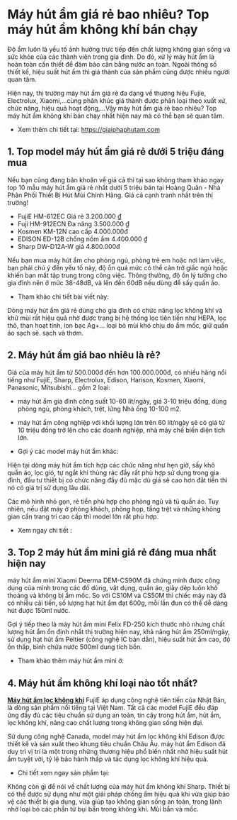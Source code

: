 # Máy hút ẩm giá rẻ bao nhiêu? Top máy hút ẩm không khí bán chạy

Độ ẩm luôn là yếu tố ảnh hưởng trực tiếp đến chất lượng không gian sống và sức khỏe của các thành viên trong gia đình. Do đó, xử lý máy hút ẩm là hoàn toàn cần thiết để đảm bảo cân bằng nước an toàn. Ngoài thông số thiết kế, hiệu suất hút ẩm thì giá thành của sản phẩm cũng được nhiều người quan tâm.

Hiện nay, thị trường máy hút ẩm giá rẻ đa dạng về thương hiệu Fujie, Electrolux, Xiaomi,...cùng phân khúc giá thành được phân loại theo xuất xứ, chức năng, hiệu quả hoạt động,...Vậy máy hút ẩm giá rẻ bao nhiêu? Top máy hút ẩm không khí bán chạy nhất hiện nay mà có thể bạn sẽ quan tâm.

- Xem thêm chi tiết tại:  https://giaiphaphutam.com

## 1. Top model máy hút ẩm giá rẻ dưới 5 triệu đáng mua

Nếu bạn cũng đang băn khoăn về giá cả thì tại sao không tham khảo ngay top 10 mẫu máy hút ẩm giá rẻ nhất dưới 5 triệu bán tại Hoàng Quân - Nhà Phân Phối Thiết Bị Hút Mùi Chính Hãng. Giá cả cạnh tranh nhất trên thị trường!
- FujiE HM-612EC Giá rẻ 3.200.000 ₫
- Fuji HM-912ECN Đa năng 3.500.000 ₫
- Kosmen KM-12N cao cấp 4.000.000đ
- EDISON ED-12B chống nồm ẩm 4.400.000 ₫
- Sharp DW-D12A-W giá 4.800.000đ

Nếu bạn mua máy hút ẩm cho phòng ngủ, phòng trẻ em hoặc nơi làm việc, bạn phải chú ý đến yếu tố này, độ ồn quá mức có thể cản trở giấc ngủ hoặc khiến bạn mất tập trung trong công việc. Thông thường, độ ồn lý tưởng cho gia đình nên ở mức 38-48dB, và lên đến 60dB nếu dùng để sấy quần áo.

- Tham khảo chi tiết bài viết này: 

Dòng máy hút ẩm giá rẻ dùng cho gia đình có chức năng lọc không khí và khử mùi rất hiệu quả nhờ được trang bị hệ thống lọc tiên tiến như HEPA, lọc thô, than hoạt tính, ion bạc Ag+... loại bỏ mùi khó chịu do ẩm mốc, giữ quần áo sạch sẽ. sạch và thơm.

## 2. Máy hút ẩm giá bao nhiêu là rẻ?

Giá của máy hút ẩm từ 500.000đ đến hơn 100.000.000đ, có nhiều hãng nổi tiếng như FujiE, Sharp, Electrolux, Edison, Harison, Kosmen, Xiaomi, Panasonic, Mitsubishi... gồm 2 loại:
- máy hút ẩm gia đình công suất 10-60 lít/ngày, giá 3-10 triệu đồng, dùng phòng ngủ, phòng khách, trệt, lửng Nhà ống 10-100 m2.
- máy hút ẩm công nghiệp với khối lượng lớn trên 60 lít/ngày sẽ có giá từ 10 triệu đồng trở lên cho các doanh nghiệp, nhà máy chế biến diện tích lớn.

- Gợi ý các model máy hút ẩm khác: 

Hiện tại dòng máy hút ẩm tích hợp các chức năng như hẹn giờ, sấy khô quần áo, lọc gió, tự ngắt khi thùng rác đầy rất phù hợp sử dụng trong gia đình, đầu tư thiết bị có chức năng đầy đủ mặc dù giá sẽ cao hơn đắt tiền thì nó có giá trị sử dụng lâu dài.

Các mô hình nhỏ gọn, rẻ tiền phù hợp cho phòng ngủ và tủ quần áo. Tuy nhiên, nếu đặt máy ở phòng khách, phòng họp, tầng trệt và những không gian cần trang trí cao cấp thì model lớn rất phù hợp.

- Xem ngay chi tiết :

## 3. Top 2 máy hút ẩm mini giá rẻ đáng mua nhất hiện nay

máy hút ẩm mini Xiaomi Deerma DEM-CS90M đã chứng minh được công dụng của mình trong các đồ dùng, vật dụng, quần áo, giày dép luôn khô thoáng và không bị ẩm mốc. So với CS10M và CS50M thì chiếc máy này đã có nhiều cải tiến, số lượng hạt hút ẩm đạt 600g, mỗi lần đun có thể dễ dàng hút được 150ml nước.

Gợi ý tiếp theo là máy hút ẩm mini Felix FD-250 kích thước nhỏ nhưng chất lượng hút ẩm ổn định nhất thị trường hiện nay, khả năng hút ẩm 250ml/ngày, sử dụng hạt hút ẩm Peltier (công nghệ IC bán dẫn), hiệu suất hút ẩm cao, độ ồn thấp, bình chứa nước 500ml dung tích bồn.

- Tham khảo thêm máy hút ẩm mini ở: 

## 4. Máy hút ẩm không khí loại nào tốt nhất?

[**Máy hút ẩm lọc không khí**](https://giaiphaphutam.com/tin-tuc/may-hut-am-khong-khi-843.html) FujiE áp dụng công nghệ tiên tiến của Nhật Bản, là dòng sản phẩm nổi tiếng tại Việt Nam. Tất cả các model FujiE đều đáp ứng đầy đủ các tiêu chuẩn sử dụng an toàn, tin cậy trong hút ẩm, hút ẩm, lọc không khí, nâng cao chất lượng trong không gian sống hiện đại.

Sử dụng công nghệ Canada, model máy hút ẩm lọc không khí Edison được thiết kế và sản xuất theo khung tiêu chuẩn Châu Âu. máy hút ẩm Edison đã duy trì vị trí là một trong những thương hiệu phổ biến nhất nhờ hiệu suất hút ẩm tuyệt vời, tỷ lệ bảo hành thấp và tác dụng lọc không khí hiệu quả.

- Chi tiết xem ngay sản phẩm tại: 

Không còn gì để nói về chất lượng của máy hút ẩm không khí Sharp. Thiết bị có thể được sử dụng như một giải pháp chống ẩm hiệu quả khi vừa giúp bảo vệ các thiết bị gia dụng, vừa giúp tạo không gian sống an toàn, trong lành nhờ loại bỏ các phần tử bụi bẩn trong không khí. Mùi bẩn và mốc.
